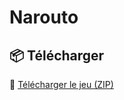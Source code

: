 # Narouto

## 📦 Télécharger

🔽 [Télécharger le jeu (ZIP)](https://github.com/ahrizmo/Narouto/releases/download/V1.0.0.0.zip)

